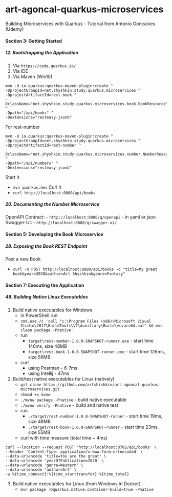 # art-agoncal-quarkus-microservices
Building Microservices with Quarkus - Tutorial from Antonio Goncalves (Udemy)

####  Section 3: Getting Started

#####  12. Bootstrapping the Application

1.  Via `https://code.quarkus.io/`
2.  Via IDE
3.  Via Maven (Win10)
```
mvn -U io.quarkus:quarkus-maven-plugin:create ^
-DprojectGroupId=net.shyshkin.study.quarkus.microservices ^
-DprojectArtifactId=rest-book ^
-DclassName="net.shyshkin.study.quarkus.microservices.book.BookResource" ^
-Dpath="/api/books" ^
-Dextensions="resteasy-jsonb"
```
For rest-number
```
mvn -U io.quarkus:quarkus-maven-plugin:create ^
-DprojectGroupId=net.shyshkin.study.quarkus.microservices ^
-DprojectArtifactId=rest-number ^
-DclassName="net.shyshkin.study.quarkus.microservices.number.NumberResource" ^
-Dpath="/api/numbers" ^
-Dextensions="resteasy-jsonb"
```
Start it
-  `mvn quarkus:dev`
Curl it
-  `curl http://localhost:8080/api/books`

#####  20. Documenting the Number Microservice

OpenAPI Contract:
    -  `http://localhost:8080/q/openapi`
    -  in yaml or json
Swagger-UI:
    -  `http://localhost:8080/q/swagger-ui/`   

####  Section 5: Developing the Book Microservice

#####  28. Exposing the Book REST Endpoint

Post a new Book
-  `curl -X POST http://localhost:8080/api/books -d "title=My great book&year=2020&author=Art Shyshkin&genre=Fantasy"`

####  Section 7: Executing the Application

#####  48. Building Native Linux Executables

1.  Build native executables for Windows
    -  in PowerShell run
    -  `cmd.exe /c 'call "c:\Program Files (x86)\Microsoft Visual Studio\2017\BuildTools\VC\Auxiliary\Build\vcvars64.bat" && mvn clean package -Pnative' `
    -  run
        -  `target\rest-number-1.0.0-SNAPSHOT-runner.exe` - start time 146ms, size 48MB
        -  `target\rest-book-1.0.0-SNAPSHOT-runner.exe` - start time 126ms, size 56MB
    -  curl
        -  using Postman - 6-7ms
        -  using Intellij - 47ms
2.  Build/test native executables for Linux (natively)
    -  `git clone https://github.com/artshishkin/art-agoncal-quarkus-microservices.git`
    -  `chmod +x mvnw`
    -  `./mvnw package -Pnative` - build native executable
    -  `./mvnw verify -Pnative` - build and native test
    -  run
        -  `./target/rest-number-1.0.0-SNAPSHOT-runner` - start time 19ms, size 48MB
        -  `./target/rest-book-1.0.0-SNAPSHOT-runner` - start time 23ms, size 55MB
    -  curl with time measure (total time ~ 4ms)    
```shell
curl --location --request POST 'http://localhost:8702/api/books' \
--header 'Content-Type: application/x-www-form-urlencoded' \
--data-urlencode 'title=You are the great' \
--data-urlencode 'yearOfPublication=2020' \
--data-urlencode 'genre=Western' \
--data-urlencode 'author=Art' \
-w %{time_connect}:%{time_starttransfer}:%{time_total}
```    
3.  Build native executables for Linux (from Windows in Docker)
    -  `mvn package -Dquarkus.native.container-build=true -Pnative`
